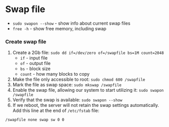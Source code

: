 # Swap file

- `sudo swapon --show` - show info about current swap files
- `free -h` - show free memory, including swap

### Create swap file

1. Create a 2Gb file: `sudo dd if=/dev/zero of=/swapfile bs=1M count=2048`
    - `if` - input file
    - `of` - output file
    - `bs` - block size
    - `count` - how many blocks to copy
2. Make the file only accessible to root: `sudo chmod 600 /swapfile`
3. Mark the file as swap space: `sudo mkswap /swapfile`
4. Enable the swap file, allowing our system to start utilizing it: `sudo swapon /swapfile`
5. Verify that the swap is available: `sudo swapon --show`
6. If we reboot, the server will not retain the swap settings automatically. 
Add this line at the end of `/etc/fstab` file:
```
/swapfile none swap sw 0 0
```
